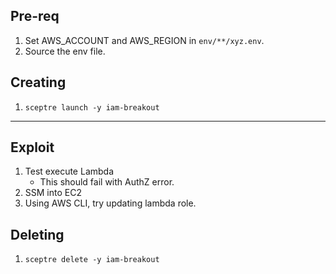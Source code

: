 ## Pre-req

1. Set AWS_ACCOUNT and AWS_REGION in `env/**/xyz.env`.
2. Source the env file.

## Creating

1. `sceptre launch -y iam-breakout`

---

## Exploit

1. Test execute Lambda
   - This should fail with AuthZ error.
2. SSM into EC2
3. Using AWS CLI, try updating lambda role.

## Deleting

1. `sceptre delete -y iam-breakout`
